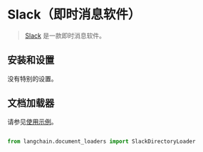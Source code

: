 # Slack（即时消息软件）

>[Slack](https://slack.com/) 是一款即时消息软件。
 

## 安装和设置

没有特别的设置。



## 文档加载器

请参见[使用示例](../modules/indexes/document_loaders/examples/slack.ipynb)。

```python

from langchain.document_loaders import SlackDirectoryLoader

```


